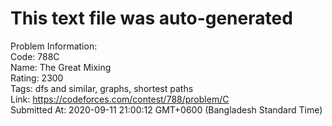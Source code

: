 # This text file was auto-generated  
  
Problem Information:  
Code: 788C  
Name: The Great Mixing  
Rating: 2300  
Tags: dfs and similar, graphs, shortest paths  
Link: https://codeforces.com/contest/788/problem/C  
Submitted At: 2020-09-11 21:00:12 GMT+0600 (Bangladesh Standard Time)  
